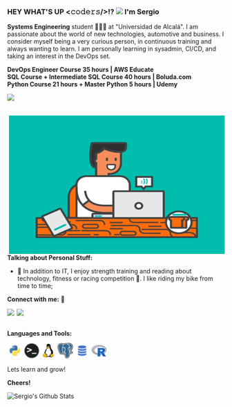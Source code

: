 ### HEY WHAT'S UP <𝚌𝚘𝚍𝚎𝚛𝚜/>!? <img src="https://media.giphy.com/media/hvRJCLFzcasrR4ia7z/giphy.gif" width="25px"> I'm Sergio
**Systems Engineering** student 👨🏻‍💻 at "Universidad de Alcalá". I am passionate about the world of new technologies, automotive and business.
I consider myself being a very curious person, in continuous training and always wanting to learn.
I am personally learning in sysadmin, CI/CD, and taking an interest in the DevOps set. 

**DevOps Engineer Course 35 hours | AWS Educate** <br>
**SQL Course + Intermediate SQL Course 40 hours | Boluda.com** <br>
**Python Course 21 hours + Master Python 5 hours | Udemy**


![](https://visitor-badge.glitch.me/badge?page_id=sennayrton.sennayrton)

<br />

<img align="right" alt="GIF" src="https://github.com/sennayrton/sennayrton/blob/main/code2.gif" width="500" height="320" />

**Talking about Personal Stuff:**


- 🚀 In addition to IT, I enjoy strength training and reading about technology, fitness or racing competition 📖. I like riding my bike from time to time;

**Connect with me:** 📌

<a href="https://www.linkedin.com/in/sergiopicazoserrano/">
  <img align="left" width="22px" src="https://cdn.jsdelivr.net/npm/simple-icons@v3/icons/linkedin.svg" />
</a>
<a href="https://dev.to/sennayrton">
  <img align="left"  width="22px" src="https://cdn.jsdelivr.net/npm/simple-icons@3.13.0/icons/dev-dot-to.svg" />
</a>

<br />
<br />

**Languages and Tools:**  


<img src="https://raw.githubusercontent.com/github/explore/80688e429a7d4ef2fca1e82350fe8e3517d3494d/topics/python/python.png" alt="PYTHON"
	width="35" height="35" />
<img src="https://raw.githubusercontent.com/github/explore/80688e429a7d4ef2fca1e82350fe8e3517d3494d/topics/terminal/terminal.png" alt="Terminal"
	width="35" height="35" />
<img src="https://raw.githubusercontent.com/github/explore/80688e429a7d4ef2fca1e82350fe8e3517d3494d/topics/linux/linux.png" alt="Linux"
	width="35" height="35" />
<img src="https://raw.githubusercontent.com/github/explore/80688e429a7d4ef2fca1e82350fe8e3517d3494d/topics/postgresql/postgresql.png" alt="POSTGRESQL"
	width="35" height="35" />
<img src="https://raw.githubusercontent.com/github/explore/80688e429a7d4ef2fca1e82350fe8e3517d3494d/topics/sql/sql.png" alt="SQL"
	width="35" height="35" />
<img src="https://raw.githubusercontent.com/github/explore/80688e429a7d4ef2fca1e82350fe8e3517d3494d/topics/r/r.png" alt="R"
	width="35" height="35" />


	
Lets learn and grow!

**Cheers!**

![Sergio's Github Stats](https://github-readme-stats.vercel.app/api?username=sennayrton&show_icons=true&theme=radical)




